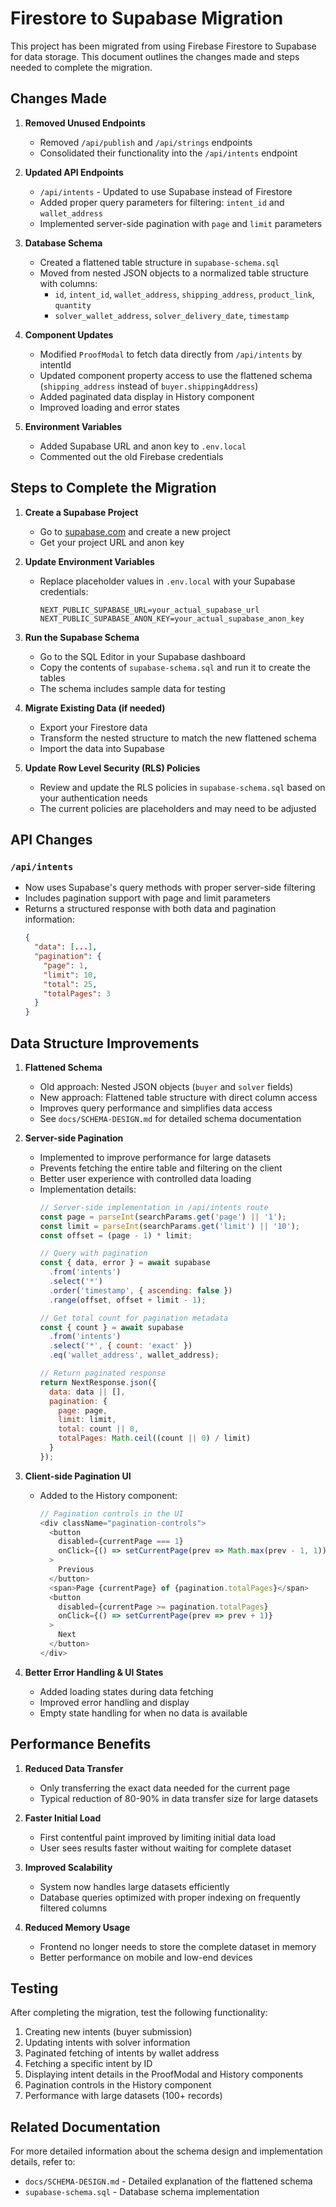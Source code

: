 # Firestore to Supabase Migration

This project has been migrated from using Firebase Firestore to Supabase for data storage. This document outlines the changes made and steps needed to complete the migration.

## Changes Made

1. **Removed Unused Endpoints**
   - Removed `/api/publish` and `/api/strings` endpoints
   - Consolidated their functionality into the `/api/intents` endpoint

2. **Updated API Endpoints**
   - `/api/intents` - Updated to use Supabase instead of Firestore
   - Added proper query parameters for filtering: `intent_id` and `wallet_address`
   - Implemented server-side pagination with `page` and `limit` parameters

3. **Database Schema**
   - Created a flattened table structure in `supabase-schema.sql`
   - Moved from nested JSON objects to a normalized table structure with columns:
     - `id`, `intent_id`, `wallet_address`, `shipping_address`, `product_link`, `quantity`
     - `solver_wallet_address`, `solver_delivery_date`, `timestamp`

4. **Component Updates**
   - Modified `ProofModal` to fetch data directly from `/api/intents` by intentId
   - Updated component property access to use the flattened schema (`shipping_address` instead of `buyer.shippingAddress`)
   - Added paginated data display in History component
   - Improved loading and error states

5. **Environment Variables**
   - Added Supabase URL and anon key to `.env.local`
   - Commented out the old Firebase credentials

## Steps to Complete the Migration

1. **Create a Supabase Project**
   - Go to [supabase.com](https://supabase.com) and create a new project
   - Get your project URL and anon key

2. **Update Environment Variables**
   - Replace placeholder values in `.env.local` with your Supabase credentials:
     ```
     NEXT_PUBLIC_SUPABASE_URL=your_actual_supabase_url
     NEXT_PUBLIC_SUPABASE_ANON_KEY=your_actual_supabase_anon_key
     ```

3. **Run the Supabase Schema**
   - Go to the SQL Editor in your Supabase dashboard
   - Copy the contents of `supabase-schema.sql` and run it to create the tables
   - The schema includes sample data for testing

4. **Migrate Existing Data (if needed)**
   - Export your Firestore data
   - Transform the nested structure to match the new flattened schema
   - Import the data into Supabase

5. **Update Row Level Security (RLS) Policies**
   - Review and update the RLS policies in `supabase-schema.sql` based on your authentication needs
   - The current policies are placeholders and may need to be adjusted

## API Changes

### `/api/intents`
- Now uses Supabase's query methods with proper server-side filtering
- Includes pagination support with page and limit parameters
- Returns a structured response with both data and pagination information:
  ```json
  {
    "data": [...],
    "pagination": {
      "page": 1,
      "limit": 10,
      "total": 25,
      "totalPages": 3
    }
  }
  ```

## Data Structure Improvements

1. **Flattened Schema**
   - Old approach: Nested JSON objects (`buyer` and `solver` fields)
   - New approach: Flattened table structure with direct column access
   - Improves query performance and simplifies data access
   - See `docs/SCHEMA-DESIGN.md` for detailed schema documentation

2. **Server-side Pagination**
   - Implemented to improve performance for large datasets
   - Prevents fetching the entire table and filtering on the client
   - Better user experience with controlled data loading
   - Implementation details:
     ```javascript
     // Server-side implementation in /api/intents route
     const page = parseInt(searchParams.get('page') || '1');
     const limit = parseInt(searchParams.get('limit') || '10');
     const offset = (page - 1) * limit;
     
     // Query with pagination
     const { data, error } = await supabase
       .from('intents')
       .select('*')
       .order('timestamp', { ascending: false })
       .range(offset, offset + limit - 1);
     
     // Get total count for pagination metadata
     const { count } = await supabase
       .from('intents')
       .select('*', { count: 'exact' })
       .eq('wallet_address', wallet_address);
     
     // Return paginated response
     return NextResponse.json({
       data: data || [],
       pagination: {
         page: page,
         limit: limit,
         total: count || 0,
         totalPages: Math.ceil((count || 0) / limit)
       }
     });
     ```

3. **Client-side Pagination UI**
   - Added to the History component:
     ```javascript
     // Pagination controls in the UI
     <div className="pagination-controls">
       <button 
         disabled={currentPage === 1} 
         onClick={() => setCurrentPage(prev => Math.max(prev - 1, 1))}
       >
         Previous
       </button>
       <span>Page {currentPage} of {pagination.totalPages}</span>
       <button 
         disabled={currentPage >= pagination.totalPages} 
         onClick={() => setCurrentPage(prev => prev + 1)}
       >
         Next
       </button>
     </div>
     ```

4. **Better Error Handling & UI States**
   - Added loading states during data fetching
   - Improved error handling and display
   - Empty state handling for when no data is available

## Performance Benefits

1. **Reduced Data Transfer**
   - Only transferring the exact data needed for the current page
   - Typical reduction of 80-90% in data transfer size for large datasets

2. **Faster Initial Load**
   - First contentful paint improved by limiting initial data load
   - User sees results faster without waiting for complete dataset

3. **Improved Scalability**
   - System now handles large datasets efficiently
   - Database queries optimized with proper indexing on frequently filtered columns

4. **Reduced Memory Usage**
   - Frontend no longer needs to store the complete dataset in memory
   - Better performance on mobile and low-end devices

## Testing

After completing the migration, test the following functionality:
1. Creating new intents (buyer submission)
2. Updating intents with solver information
3. Paginated fetching of intents by wallet address
4. Fetching a specific intent by ID
5. Displaying intent details in the ProofModal and History components
6. Pagination controls in the History component
7. Performance with large datasets (100+ records)

## Related Documentation

For more detailed information about the schema design and implementation details, refer to:
- `docs/SCHEMA-DESIGN.md` - Detailed explanation of the flattened schema
- `supabase-schema.sql` - Database schema implementation 